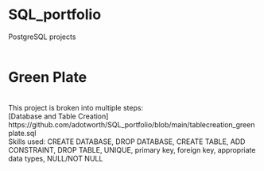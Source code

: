 # SQL_portfolio
PostgreSQL projects
<br>
<br>
# Green Plate
<br>
This project is broken into multiple steps:
<br>
[Database and Table Creation]
https://github.com/adotworth/SQL_portfolio/blob/main/tablecreation_greenplate.sql
<br>
Skills used: CREATE DATABASE, DROP DATABASE, CREATE TABLE, ADD CONSTRAINT, DROP TABLE, UNIQUE, primary key, foreign key, appropriate data types, NULL/NOT NULL
<br>
<br>
<br>
